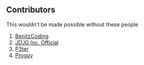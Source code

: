 Contributors
------------

This wouldn’t be made possible without these people

1. [BenitzCoding](https://github.com/BenitzCoding)
2. [JDJG Inc. Official](https://github.com/JDJGInc)
3. [P3ter](https://github.com/darkp3ter)
4. [Proguy](https://github.com/proguy914629bot)